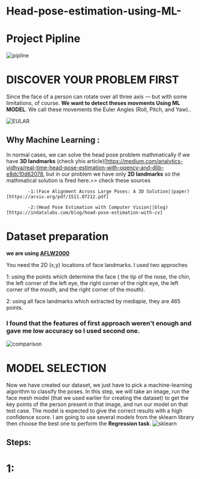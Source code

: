 # Head-pose-estimation-using-ML-
# Project Pipline 
![pipline](https://user-images.githubusercontent.com/84232181/221643685-e93bcfb6-e932-4f11-97cc-e954695a765b.png)


# **DISCOVER YOUR PROBLEM FIRST**

Since the face of a person can rotate over all three axis — but with some limitations, of course.  **We want to detect theses movments Using ML MODEL**. We call these movements the Euler Angles (Roll, Pitch, and Yaw)..

![EULAR](https://user-images.githubusercontent.com/84232181/221378945-98cf5323-cb2c-42ea-9c60-e93c6c2a3f7d.png)

## Why Machine Learning :

In normal cases, we can solve the head pose problem mathmatically if we have **3D landmarks** (check yhis article)[https://medium.com/analytics-vidhya/real-time-head-pose-estimation-with-opencv-and-dlib-e8dc10d62078, but in our problem we have only **2D landmarks** so the mathmatical solution is fired here.>> check these sources

            -1:(Face Alignment Across Large Poses: A 3D Solution||paper)[https://arxiv.org/pdf/1511.07212.pdf] 
            
            -2:(Head Pose Estimation with Computer Vision||blog)[https://indatalabs.com/blog/head-pose-estimation-with-cv]

# Dataset preparation
**we are using [AFLW2000](https://paperswithcode.com/dataset/aflw2000-3d)**

You need the 2D (x,y) locations of face landmarks. I used two approches 

1: using the points which determine the face ( the tip of the nose, the chin, the left corner of the left eye, the right corner of the right eye, the left corner of the mouth, and the right corner of the mouth).

2: using all face landmarks which extracted by mediapie, they are 465 points.

### I found that the features of first approach weren't enough and gave me low accuracy so I used second one.

![comparison](https://user-images.githubusercontent.com/84232181/221646987-fc696c0f-23df-4593-bddb-084dfdd119bf.png)


            
# MODEL SELECTION
Now we have created our dataset, we just have to pick a machine-learning algorithm to classify the poses. In this step, we will take an image, run the face mesh model (that we used earlier for creating the dataset) to get the key points of the person present in that image, and run our model on that test case. The model is expected to give the correct results with a high confidence score. I am going to use several models from the sklearn library then choose the best one to perform the **Regression task**.
![sklearn](https://user-images.githubusercontent.com/84232181/221651417-4d388343-f9ac-4bb6-b63d-80483a73a862.png)





## Steps:

# 1:



